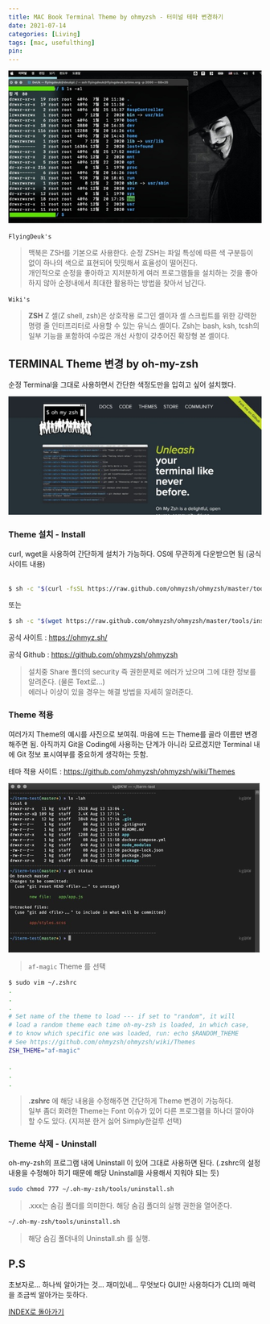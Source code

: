 ```yaml
---
title: MAC Book Terminal Theme by ohmyzsh - 터미널 테마 변경하기
date: 2021-07-14
categories: [Living]
tags: [mac, usefulthing]
pin:
---
```


![macbook](/img/living/macbook/terminal0.jpg)

`FlyingDeuk's`
>맥북은 ZSH를 기본으로 사용한다. 순정 ZSH는 파일 특성에 따른 색 구분등이 없이 하나의 색으로 표현되어 밋밋해서 효율성이 떨어진다. <br>
개인적으로 순정을 좋아하고 지저분하게 여러 프로그램들을 설치하는 것을 좋아하지 않아 순정내에서 최대한 활용하는 방법을 찾아서 남긴다.

`Wiki's`
> **ZSH** Z 셸(Z shell, zsh)은 상호작용 로그인 셸이자 셸 스크립트를 위한 강력한 명령 줄 인터프리터로 사용할 수 있는 유닉스 셸이다. Zsh는 bash, ksh, tcsh의 일부 기능을 포함하여 수많은 개선 사항이 갖추어진 확장형 본 셸이다.


## TERMINAL Theme 변경 by oh-my-zsh

순정 Terminal을 그대로 사용하면서 간단한 색정도만을 입히고 싶어 설치했다.

![macbook](/img/living/macbook/terminal.jpg)

### Theme 설치 - Install
curl, wget을 사용하여 간단하게 설치가 가능하다.
OS에 무관하게 다운받으면 됨 (공식 사이트 내용)
```bash

$ sh -c "$(curl -fsSL https://raw.github.com/ohmyzsh/ohmyzsh/master/tools/install.sh)"
```
또는
```bash
$ sh -c "$(wget https://raw.github.com/ohmyzsh/ohmyzsh/master/tools/install.sh -O -)"
```
공식 사이트 :
https://ohmyz.sh/ <br>

공식 Github : https://github.com/ohmyzsh/ohmyzsh

> 설치중 Share 폴더의 security 즉 권한문제로 에러가 났으며 그에 대한 정보를 알려준다. (물론 Text로...) <br>
에러나 이상이 있을 경우는 해결 방법을 자세히 알려준다.

### Theme 적용

여러가지 Theme의 예시를 사진으로 보여줘. 마음에 드는 Theme를 골라 이름만 변경해주면 됨. 아직까지 Git을 Coding에 사용하는 단계가 아니라 모르겠지만 Terminal 내에 Git 정보 표시여부를 중요하게 생각하는 듯함.

테마 적용 사이트 : https://github.com/ohmyzsh/ohmyzsh/wiki/Themes

![macbook](/img/living/macbook/terminal2.jpg)
>`af-magic` Theme 를 선택


```bash
$ sudo vim ~/.zshrc
.
.
.
# Set name of the theme to load --- if set to "random", it will
# load a random theme each time oh-my-zsh is loaded, in which case,
# to know which specific one was loaded, run: echo $RANDOM_THEME
# See https://github.com/ohmyzsh/ohmyzsh/wiki/Themes
ZSH_THEME="af-magic"

.
.
.
```
>**.zshrc** 에 해당 내용을 수정해주면 간단하게 Theme 변경이 가능하다. <br>
일부 좀더 화려한 Theme는 Font 이슈가 있어 다른 프로그램을 하나더 깔아야 할 수도 있다. (지져분 한거 싫어 Simply한걸루 선택)


### Theme 삭제 - Uninstall

oh-my-zsh의 프로그램 내에 Uninstall 이 있어 그대로 사용하면 된다. (.zshrc의 설정 내용을 수정해야 하기 때문에 해당 Uninstall을 사용해서 지워야 되는 듯)

```bash
sudo chmod 777 ~/.oh-my-zsh/tools/uninstall.sh
```
> .xxx는 숨김 폴더를 의미한다. 해당 숨김 폴더의 실행 권한을 열어준다.


```bash
~/.oh-my-zsh/tools/uninstall.sh
```
> 해당 숨김 폴더내의 Uninstall.sh 를 실행.

## P.S
초보자로... 하나씩 알아가는 것... 재미있네...
무엇보다 GUI만 사용하다가 CLI의 매력을 조금씩 알아가는 듯하다.


[INDEX로 돌아가기](/posts/Macbook/)
